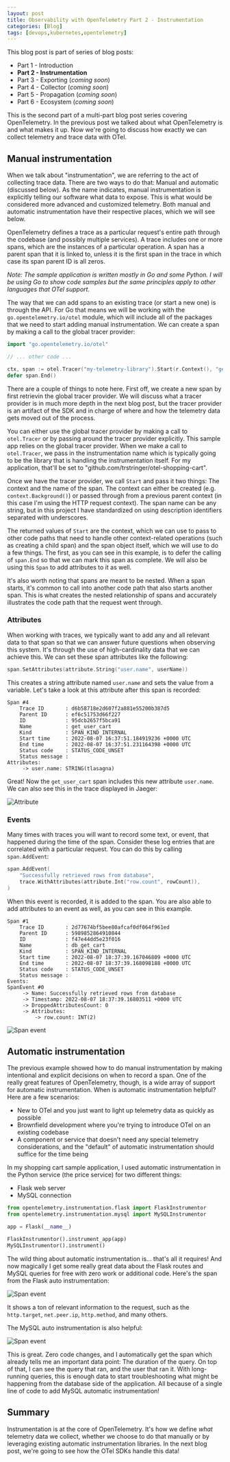 ```yaml
---
layout: post
title: Observability with OpenTelemetry Part 2 - Instrumentation
categories: [Blog]
tags: [devops,kubernetes,opentelemetry]
---
```


This blog post is part of series of blog posts:

* Part 1 - Introduction
* **Part 2 - Instrumentation**
* Part 3 - Exporting (*coming soon*)
* Part 4 - Collector (*coming soon*)
* Part 5 - Propagation (*coming soon*)
* Part 6 - Ecosystem (*coming soon*)

This is the second part of a multi-part blog post series covering OpenTelemetry. In the previous post we talked about what OpenTelemetry is and what makes it up. Now we're going to discuss how exactly we can collect telemetry and trace data with OTel.

## Manual instrumentation

When we talk about "instrumentation", we are referring to the act of collecting trace data. There are two ways to do that: Manual and automatic (discussed below). As the name indicates, manual instrumentation is explicitly telling our software what data to expose. This is what would be considered more advanced and customized telemetry. Both manual and automatic instrumentation have their respective places, which we will see below.

OpenTelemetry defines a trace as a particular request's entire path through the codebase (and possibly multiple services). A trace includes one or more spans, which are the instances of a particular operation. A span has a parent span that it is linked to, unless it is the first span in the trace in which case its span parent ID is all zeros.

*Note: The sample application is written mostly in Go and some Python. I will be using Go to show code samples but the same principles apply to other languages that OTel support.*

The way that we can add spans to an existing trace (or start a new one) is through the API. For Go that means we will be working with the `go.opentelemetry.io/otel` module, which will include all of the packages that we need to start adding manual instrumentation. We can create a span by making a call to the global tracer provider:

```go
import "go.opentelemetry.io/otel"

// ... other code ...

ctx, span := otel.Tracer("my-telemetry-library").Start(r.Context(), "get_user_cart")
defer span.End()
```

There are a couple of things to note here. First off, we create a new span by first retrievin the global tracer provider. We will discuss what a tracer provider is in much more depth in the next blog post, but the tracer provider is an artifact of the SDK and in charge of where and how the telemetry data gets moved out of the process.

You can either use the global tracer provider by making a call to `otel.Tracer` or by passing around the tracer provider explicitly. This sample app relies on the global tracer provider. When we make a call to `otel.Tracer`, we pass in the instrumentation name which is typically going to be the library that is handling the instrumentation itself. For my application, that'll be set to "github.com/trstringer/otel-shopping-cart".

Once we have the tracer provider, we call `Start` and pass it two things: The context and the name of the span. The context can either be created (e.g. `context.Background()`) or passed through from a previous parent context (in this case I'm using the HTTP request context). The span name can be any string, but in this project I have standardized on using description identifiers separated with underscores.

The returned values of `Start` are the context, which we can use to pass to other code paths that need to handle other context-related operations (such as creating a child span) and the span object itself, which we will use to do a few things. The first, as you can see in this example, is to defer the calling of `span.End` so that we can mark this span as complete. We will also be using this `Span` to add attributes to it as well.

It's also worth noting that spans are meant to be nested. When a span starts, it's common to call into another code path that also starts another span. This is what creates the nested relationship of spans and accurately illustrates the code path that the request went through.

### Attributes

When working with traces, we typically want to add any and all relevant data to that span so that we can answer future questions when observing this system. It's through the use of high-cardinality data that we can achieve this. We can set these span attributes like the following:

```go
span.SetAttributes(attribute.String("user.name", userName))
```

This creates a string attribute named `user.name` and sets the value from a variable. Let's take a look at this attribute after this span is recorded:

```
Span #4
    Trace ID       : d6b58718e2d607f2a881e55200b387d5
    Parent ID      : ef6c51753d66f227
    ID             : 95dcb2657f5bca91
    Name           : get_user_cart
    Kind           : SPAN_KIND_INTERNAL
    Start time     : 2022-08-07 16:37:51.184919236 +0000 UTC
    End time       : 2022-08-07 16:37:51.231164398 +0000 UTC
    Status code    : STATUS_CODE_UNSET
    Status message :
Attributes:
     -> user.name: STRING(tlasagna)
```

Great! Now the `get_user_cart` span includes this new attribute `user.name`. We can also see this in the trace displayed in Jaeger:

![Attribute](../images/otel-shopping-cart3.png)

### Events

Many times with traces you will want to record some text, or event, that happened during the time of the span. Consider these log entries that are correlated with a particular request. You can do this by calling `span.AddEvent`:

```go
span.AddEvent(
    "Successfully retrieved rows from database",
    trace.WithAttributes(attribute.Int("row.count", rowCount)),
)
```

When this event is recorded, it is added to the span. You are also able to add attributes to an event as well, as you can see in this example.

```
Span #1
    Trace ID       : 2d77674bf5bee80afcaf0df064f961ed
    Parent ID      : 5989852864910844
    ID             : f47e44dd5e23f016
    Name           : db_get_cart
    Kind           : SPAN_KIND_INTERNAL
    Start time     : 2022-08-07 18:37:39.167046809 +0000 UTC
    End time       : 2022-08-07 18:37:39.168098188 +0000 UTC
    Status code    : STATUS_CODE_UNSET
    Status message :
Events:
SpanEvent #0
     -> Name: Successfully retrieved rows from database
     -> Timestamp: 2022-08-07 18:37:39.16803511 +0000 UTC
     -> DroppedAttributesCount: 0
     -> Attributes:
         -> row.count: INT(2)
```

![Span event](../images/otel-shopping-cart4.png)

## Automatic instrumentation

The previous example showed how to do manual instrumentation by making intentional and explicit decisions on when to record a span. One of the really great features of OpenTelemetry, though, is a wide array of support for automatic instrumentation. When is automatic instrumentation helpful? Here are a few scenarios:

* New to OTel and you just want to light up telemetry data as quickly as possible
* Brownfield development where you're trying to introduce OTel on an existing codebase
* A component or service that doesn't need any special telemetry considerations, and the "default" of automatic instrumentation should suffice for the time being

In my shopping cart sample application, I used automatic instrumentation in the Python service (the price service) for two different things:

* Flask web server
* MySQL connection

```python
from opentelemetry.instrumentation.flask import FlaskInstrumentor
from opentelemetry.instrumentation.mysql import MySQLInstrumentor

app = Flask(__name__)

FlaskInstrumentor().instrument_app(app)
MySQLInstrumentor().instrument()
```

The wild thing about automatic instrumentation is... that's all it requires! And now magically I get some really great data about the Flask routes and MySQL queries for free with zero work or additional code. Here's the span from the Flask auto instrumentation:

![Span event](../images/otel-shopping-cart5.png)

It shows a ton of relevant information to the request, such as the `http.target`, `net.peer.ip`, `http.method`, and many others.

The MySQL auto instrumentation is also helpful:

![Span event](../images/otel-shopping-cart6.png)

This is great. Zero code changes, and I automatically get the span which already tells me an important data point: The duration of the query. On top of that, I can see the query that ran, and the user that ran it. With long-running queries, this is enough data to start troubleshooting what might be happening from the database side of the application. All because of a single line of code to add MySQL automatic instrumentation!

## Summary

Instrumentation is at the core of OpenTelemetry. It's how we define *what* telemetry data we collect, whether we choose to do that manually or by leveraging existing automatic instrumentation libraries. In the next blog post, we're going to see how the OTel SDKs handle this data!
